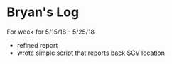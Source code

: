 # Bryan's Log

For week for 5/15/18 - 5/25/18
- refined report
- wrote simple script that reports back SCV location
